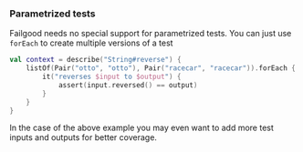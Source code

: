 ### Parametrized tests

Failgood needs no special support for parametrized tests. You can just use `forEach` to create multiple versions of a test

```kotlin
val context = describe("String#reverse") {
    listOf(Pair("otto", "otto"), Pair("racecar", "racecar")).forEach { (input, output) ->
        it("reverses $input to $output") {
            assert(input.reversed() == output)
        }
    }
}

```
In the case of the above example you may even want to add more test inputs and outputs for better coverage.
